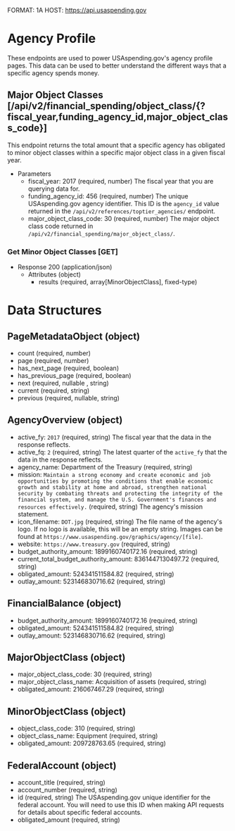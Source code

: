 FORMAT: 1A
HOST: https://api.usaspending.gov

# Agency Profile

These endpoints are used to power USAspending.gov's agency profile pages. This data can be used to better understand the different ways that a specific agency spends money.

## Major Object Classes [/api/v2/financial_spending/object_class/{?fiscal_year,funding_agency_id,major_object_class_code}]

This endpoint returns the total amount that a specific agency has obligated to minor object classes within a specific major object class in a given fiscal year.

+ Parameters
    + fiscal_year: 2017 (required, number)
        The fiscal year that you are querying data for.
    + funding_agency_id: 456 (required, number)
        The unique USAspending.gov agency identifier. This ID is the `agency_id` value returned in the `/api/v2/references/toptier_agencies/` endpoint.
    + major_object_class_code: 30 (required, number)
        The major object class code returned in `/api/v2/financial_spending/major_object_class/`.

### Get Minor Object Classes [GET]

+ Response 200 (application/json)
    + Attributes (object)
        + results (required, array[MinorObjectClass], fixed-type)

# Data Structures

## PageMetadataObject (object)
+ count (required, number)
+ page (required, number)
+ has_next_page (required, boolean)
+ has_previous_page (required, boolean)
+ next (required, nullable , string)
+ current (required, string)
+ previous (required, nullable, string)

## AgencyOverview (object)
+ active_fy: `2017` (required, string)
    The fiscal year that the data in the response reflects.
+ active_fq: `2` (required, string)
    The latest quarter of the `active_fy` that the data in the response reflects.
+ agency_name: Department of the Treasury (required, string)
+ mission: `Maintain a strong economy and create economic and job opportunities by promoting the conditions that enable economic growth and stability at home and abroad, strengthen national security by combating threats and protecting the integrity of the financial system, and manage the U.S. Government's finances and resources effectively.` (required, string)
    The agency's mission statement.
+ icon_filename: `DOT.jpg` (required, string)
    The file name of the agency's logo. If no logo is available, this will be an empty string. Images can be found at `https://www.usaspending.gov/graphics/agency/[file]`.
+ website: `https://www.treasury.gov` (required, string)
+ budget_authority_amount: 1899160740172.16 (required, string)
+ current_total_budget_authority_amount: 8361447130497.72 (required, string)
+ obligated_amount: 524341511584.82 (required, string)
+ outlay_amount: 523146830716.62 (required, string)

## FinancialBalance (object)
+ budget_authority_amount: 1899160740172.16 (required, string)
+ obligated_amount: 524341511584.82 (required, string)
+ outlay_amount: 523146830716.62 (required, string)


## MajorObjectClass (object)
+ major_object_class_code: 30 (required, string)
+ major_object_class_name: Acquisition of assets (required, string)
+ obligated_amount: 216067467.29 (required, string)

## MinorObjectClass (object)
+ object_class_code: 310 (required, string)
+ object_class_name: Equipment (required, string)
+ obligated_amount: 209728763.65 (required, string)

## FederalAccount (object)
+ account_title (required, string)
+ account_number (required, string)
+ id (required, string)
    The USAspending.gov unique identifier for the federal account. You will need to use this ID when making API requests for details about specific federal accounts.
+ obligated_amount (required, string)
